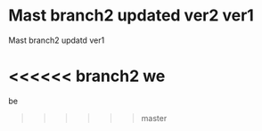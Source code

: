 Mast branch2 updated ver2 ver1
=======
Mast branch2 updatd ver1
>>>>>>

<<<<<< branch2
we
=======
be
>>>>>> master
